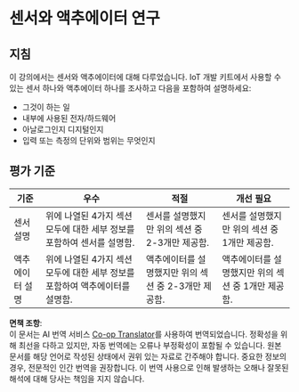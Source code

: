 <!--
CO_OP_TRANSLATOR_METADATA:
{
  "original_hash": "c5a568320b1159394108544807895337",
  "translation_date": "2025-08-24T23:19:59+00:00",
  "source_file": "1-getting-started/lessons/3-sensors-and-actuators/assignment.md",
  "language_code": "ko"
}
-->
# 센서와 액추에이터 연구

## 지침

이 강의에서는 센서와 액추에이터에 대해 다루었습니다. IoT 개발 키트에서 사용할 수 있는 센서 하나와 액추에이터 하나를 조사하고 다음을 포함하여 설명하세요:

* 그것이 하는 일
* 내부에 사용된 전자/하드웨어
* 아날로그인지 디지털인지
* 입력 또는 측정의 단위와 범위는 무엇인지

## 평가 기준

| 기준 | 우수 | 적절 | 개선 필요 |
| -------- | --------- | -------- | ----------------- |
| 센서 설명 | 위에 나열된 4가지 섹션 모두에 대한 세부 정보를 포함하여 센서를 설명함. | 센서를 설명했지만 위의 섹션 중 2-3개만 제공함. | 센서를 설명했지만 위의 섹션 중 1개만 제공함. |
| 액추에이터 설명 | 위에 나열된 4가지 섹션 모두에 대한 세부 정보를 포함하여 액추에이터를 설명함. | 액추에이터를 설명했지만 위의 섹션 중 2-3개만 제공함. | 액추에이터를 설명했지만 위의 섹션 중 1개만 제공함. |

**면책 조항**:  
이 문서는 AI 번역 서비스 [Co-op Translator](https://github.com/Azure/co-op-translator)를 사용하여 번역되었습니다. 정확성을 위해 최선을 다하고 있지만, 자동 번역에는 오류나 부정확성이 포함될 수 있습니다. 원본 문서를 해당 언어로 작성된 상태에서 권위 있는 자료로 간주해야 합니다. 중요한 정보의 경우, 전문적인 인간 번역을 권장합니다. 이 번역 사용으로 인해 발생하는 오해나 잘못된 해석에 대해 당사는 책임을 지지 않습니다.